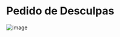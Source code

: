 # Pedido de Desculpas
![image](https://i.pinimg.com/564x/d1/57/0d/d1570db098785a08ef061a846487590a.jpge)